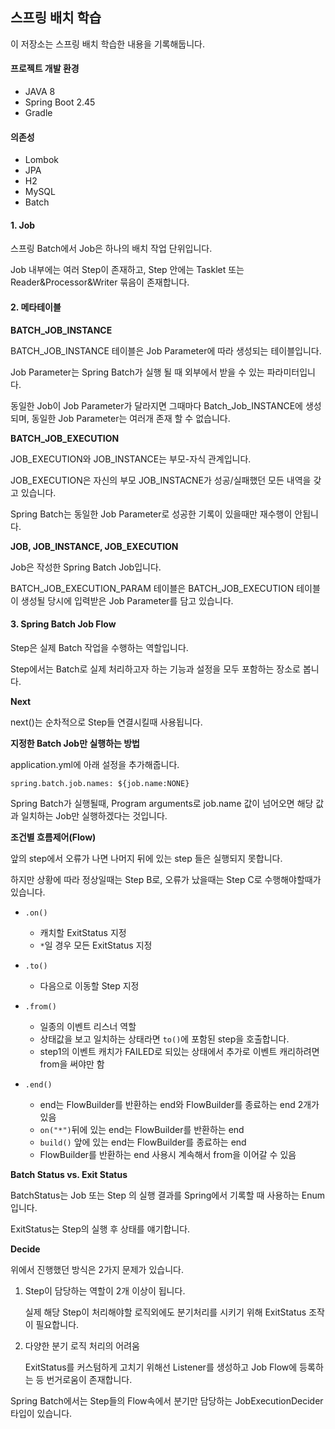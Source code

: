 ## 스프링 배치 학습

이 저장소는 스프링 배치 학습한 내용을 기록해둡니다.

#### 프로젝트 개발 환경
* JAVA 8
* Spring Boot 2.45
* Gradle

#### 의존성
* Lombok
* JPA
* H2
* MySQL
* Batch

#### 1. Job
스프링 Batch에서 Job은 하나의 배치 작업 단위입니다.

Job 내부에는 여러 Step이 존재하고, Step 안에는 Tasklet 또는 Reader&Processor&Writer 묶음이 존재합니다.

#### 2. 메타테이블

**BATCH_JOB_INSTANCE**

BATCH_JOB_INSTANCE 테이블은 Job Parameter에 따라 생성되는 테이블입니다.

Job Parameter는 Spring Batch가 실행 될 때 외부에서 받을 수 있는 파라미터입니다. 

동일한 Job이 Job Parameter가 달라지면 그때마다 Batch_Job_INSTANCE에 생성되며, 동일한 Job Parameter는 여러개 존재 할 수 없습니다.

**BATCH_JOB_EXECUTION**

JOB_EXECUTION와 JOB_INSTANCE는 부모-자식 관계입니다.

JOB_EXECUTION은 자신의 부모 JOB_INSTACNE가 성공/실패했던 모든 내역을 갖고 있습니다.

Spring Batch는 동일한 Job Parameter로 성공한 기록이 있을때만 재수행이 안됩니다.

**JOB, JOB_INSTANCE, JOB_EXECUTION**

Job은 작성한 Spring Batch Job입니다.

BATCH_JOB_EXECUTION_PARAM 테이블은 BATCH_JOB_EXECUTION 테이블이 생성될 당시에 입력받은 Job Parameter를 담고 있습니다.

#### 3. Spring Batch Job Flow
Step은 실제 Batch 작업을 수행하는 역할입니다.

Step에서는 Batch로 실제 처리하고자 하는 기능과 설정을 모두 포함하는 장소로 봅니다.

**Next**

next()는 순차적으로 Step들 연결시킬때 사용됩니다.

**지정한 Batch Job만 실행하는 방법**

application.yml에 아래 설정을 추가해줍니다.

```spring.batch.job.names: ${job.name:NONE}```

Spring Batch가 실행될때, Program arguments로 job.name 값이 넘어오면 해당 값과 일치하는 Job만 실행하겠다는 것입니다.

**조건별 흐름제어(Flow)**

앞의 step에서 오류가 나면 나머지 뒤에 있는 step 들은 실행되지 못합니다.

하지만 상황에 따라 정상일때는 Step B로, 오류가 났을때는 Step C로 수행해야할때가 있습니다.

- ```.on()```
    - 캐치할 ExitStatus 지정
    - ```*```일 경우 모든 ExitStatus 지정

- ```.to()```
    - 다음으로 이동할 Step 지정
    
- ```.from()```
    - 일종의 이벤트 리스너 역할
    - 상태값을 보고 일치하는 상태라면 ```to()```에 포함된 step을 호출합니다.
    - step1의 이벤트 캐치가 FAILED로 되있는 상태에서 추가로 이벤트 캐리하려면 from을 써야만 함
    
- ```.end()```
    - end는 FlowBuilder를 반환하는 end와 FlowBuilder를 종료하는 end 2개가 있음
    - ```on("*")```뒤에 있는 end는 FlowBuilder를 반환하는 end
    - ```build()``` 앞에 있는 end는 FlowBuilder를 종료하는 end
    - FlowBuilder를 반환하는 end 사용시 계속해서 from을 이어갈 수 있음

**Batch Status vs. Exit Status**

BatchStatus는 Job 또는 Step 의 실행 결과를 Spring에서 기록할 때 사용하는 Enum입니다.

ExitStatus는 Step의 실행 후 상태를 얘기합니다.

**Decide**

위에서 진행했던 방식은 2가지 문제가 있습니다.

1. Step이 담당하는 역할이 2개 이상이 됩니다.

   실제 해당 Step이 처리해야할 로직외에도 분기처리를 시키기 위해 ExitStatus 조작이 필요합니다.
   
2. 다양한 분기 로직 처리의 어려움

   ExitStatus를 커스텀하게 고치기 위해선 Listener를 생성하고 Job Flow에 등록하는 등 번거로움이 존재합니다.

Spring Batch에서는 Step들의 Flow속에서 분기만 담당하는 JobExecutionDecider 타입이 있습니다.